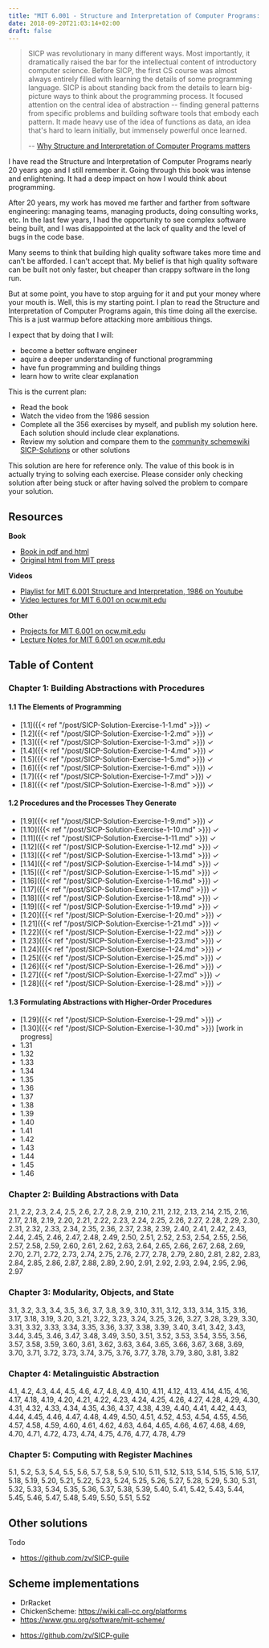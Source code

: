 ```yaml
---
title: "MIT 6.001 - Structure and Interpretation of Computer Programs: Notes and solutions"
date: 2018-09-20T21:03:14+02:00
draft: false
---
```


> SICP was revolutionary in many different ways. Most importantly, it dramatically raised the bar for the intellectual content of introductory computer science. Before SICP, the first CS course was almost always entirely filled with learning the details of some programming language. SICP is about standing back from the details to learn big-picture ways to think about the programming process. It focused attention on the central idea of abstraction -- finding general patterns from specific problems and building software tools that embody each pattern. It made heavy use of the idea of functions as data, an idea that's hard to learn initially, but immensely powerful once learned.
>
> -- [Why Structure and Interpretation of Computer Programs matters](http://people.eecs.berkeley.edu/~bh/sicp.html)

I have read the Structure and Interpretation of Computer Programs nearly 20 years ago and I still remember it. Going through this book was intense and enlightening. It had a deep impact on how I would think about programming.

After 20 years, my work has moved me farther and farther from software engineering: managing teams, managing products, doing consulting works, etc. In the last few years, I had the opportunity to see complex software being built, and I was disappointed at the lack of quality and the level of bugs in the code base.

Many seems to think that building high quality software takes more time and can't be afforded. I can't accept that. My belief is that high quality software can be built not only faster, but cheaper than crappy software in the long run.

But at some point, you have to stop arguing for it and put your money where your mouth is. Well, this is my starting point. I plan to read the Structure and Interpretation of Computer Programs again, this time doing all the exercise. This is a just warmup before attacking more ambitious things.

I expect that by doing that I will:

- become a better software engineer
- aquire a deeper understanding of functional programming
- have fun programming and building things
- learn how to write clear explanation

This is the current plan:

- Read the book
- Watch the video from the 1986 session
- Complete all the 356 exercises by myself, and publish my solution here. Each solution should include clear explanations.
- Review my solution and compare them to the [community schemewiki SICP-Solutions](http://community.schemewiki.org/?SICP-Solutions) or other solutions

This solution are here for reference only. The value of this book is in actually trying to solving each exercise. Please consider only checking solution after being stuck or after having solved the problem to compare your solution.

## Resources

**Book**

- [Book in pdf and html](https://sicpebook.wordpress.com/)
- [Original html from MIT press ](http://mitpress.mit.edu/sites/default/files/sicp/index.html)

**Videos**

- [Playlist for MIT 6.001 Structure and Interpretation, 1986 on Youtube](https://www.youtube.com/playlist?list=PLE18841CABEA24090)
- [Video lectures for MIT 6.001 on ocw.mit.edu](https://ocw.mit.edu/courses/electrical-engineering-and-computer-science/6-001-structure-and-interpretation-of-computer-programs-spring-2005/video-lectures/)

**Other**

- [Projects for MIT 6.001 on ocw.mit.edu](https://ocw.mit.edu/courses/electrical-engineering-and-computer-science/6-001-structure-and-interpretation-of-computer-programs-spring-2005/projects/)
- [Lecture Notes for MIT 6.001 on ocw.mit.edu](https://ocw.mit.edu/courses/electrical-engineering-and-computer-science/6-001-structure-and-interpretation-of-computer-programs-spring-2005/lecture-notes/)

## Table of Content

### Chapter 1: Building Abstractions with Procedures

#### 1.1 The Elements of Programming

- [1.1]({{< ref "/post/SICP-Solution-Exercise-1-1.md" >}}) ✓
- [1.2]({{< ref "/post/SICP-Solution-Exercise-1-2.md" >}}) ✓
- [1.3]({{< ref "/post/SICP-Solution-Exercise-1-3.md" >}}) ✓
- [1.4]({{< ref "/post/SICP-Solution-Exercise-1-4.md" >}}) ✓
- [1.5]({{< ref "/post/SICP-Solution-Exercise-1-5.md" >}}) ✓
- [1.6]({{< ref "/post/SICP-Solution-Exercise-1-6.md" >}}) ✓
- [1.7]({{< ref "/post/SICP-Solution-Exercise-1-7.md" >}}) ✓
- [1.8]({{< ref "/post/SICP-Solution-Exercise-1-8.md" >}}) ✓

#### 1.2 Procedures and the Processes They Generate

- [1.9]({{< ref "/post/SICP-Solution-Exercise-1-9.md" >}}) ✓
- [1.10]({{< ref "/post/SICP-Solution-Exercise-1-10.md" >}}) ✓
- [1.11]({{< ref "/post/SICP-Solution-Exercise-1-11.md" >}}) ✓
- [1.12]({{< ref "/post/SICP-Solution-Exercise-1-12.md" >}}) ✓
- [1.13]({{< ref "/post/SICP-Solution-Exercise-1-13.md" >}}) ✓
- [1.14]({{< ref "/post/SICP-Solution-Exercise-1-14.md" >}}) ✓
- [1.15]({{< ref "/post/SICP-Solution-Exercise-1-15.md" >}}) ✓
- [1.16]({{< ref "/post/SICP-Solution-Exercise-1-16.md" >}}) ✓
- [1.17]({{< ref "/post/SICP-Solution-Exercise-1-17.md" >}}) ✓
- [1.18]({{< ref "/post/SICP-Solution-Exercise-1-18.md" >}}) ✓
- [1.19]({{< ref "/post/SICP-Solution-Exercise-1-19.md" >}}) ✓
- [1.20]({{< ref "/post/SICP-Solution-Exercise-1-20.md" >}}) ✓
- [1.21]({{< ref "/post/SICP-Solution-Exercise-1-21.md" >}}) ✓
- [1.22]({{< ref "/post/SICP-Solution-Exercise-1-22.md" >}}) ✓
- [1.23]({{< ref "/post/SICP-Solution-Exercise-1-23.md" >}}) ✓
- [1.24]({{< ref "/post/SICP-Solution-Exercise-1-24.md" >}}) ✓
- [1.25]({{< ref "/post/SICP-Solution-Exercise-1-25.md" >}}) ✓
- [1.26]({{< ref "/post/SICP-Solution-Exercise-1-26.md" >}}) ✓
- [1.27]({{< ref "/post/SICP-Solution-Exercise-1-27.md" >}}) ✓
- [1.28]({{< ref "/post/SICP-Solution-Exercise-1-28.md" >}}) ✓

#### 1.3 Formulating Abstractions with Higher-Order Procedures

- [1.29]({{< ref "/post/SICP-Solution-Exercise-1-29.md" >}}) ✓
- [1.30]({{< ref "/post/SICP-Solution-Exercise-1-30.md" >}}) [work in progress]
- 1.31
- 1.32
- 1.33
- 1.34
- 1.35
- 1.36
- 1.37
- 1.38
- 1.39
- 1.40
- 1.41
- 1.42
- 1.43
- 1.44
- 1.45
- 1.46

### Chapter 2: Building Abstractions with Data

2.1, 2.2, 2.3, 2.4, 2.5, 2.6, 2.7, 2.8, 2.9, 2.10, 2.11, 2.12, 2.13, 2.14, 2.15, 2.16, 2.17, 2.18, 2.19, 2.20, 2.21, 2.22, 2.23, 2.24, 2.25, 2.26, 2.27, 2.28, 2.29, 2.30, 2.31, 2.32, 2.33, 2.34, 2.35, 2.36, 2.37, 2.38, 2.39, 2.40, 2.41, 2.42, 2.43, 2.44, 2.45, 2.46, 2.47, 2.48, 2.49, 2.50, 2.51, 2.52, 2.53, 2.54, 2.55, 2.56, 2.57, 2.58, 2.59, 2.60, 2.61, 2.62, 2.63, 2.64, 2.65, 2.66, 2.67, 2.68, 2.69, 2.70, 2.71, 2.72, 2.73, 2.74, 2.75, 2.76, 2.77, 2.78, 2.79, 2.80, 2.81, 2.82, 2.83, 2.84, 2.85, 2.86, 2.87, 2.88, 2.89, 2.90, 2.91, 2.92, 2.93, 2.94, 2.95, 2.96, 2.97

### Chapter 3: Modularity, Objects, and State

3.1, 3.2, 3.3, 3.4, 3.5, 3.6, 3.7, 3.8, 3.9, 3.10, 3.11, 3.12, 3.13, 3.14, 3.15, 3.16, 3.17, 3.18, 3.19, 3.20, 3.21, 3.22, 3.23, 3.24, 3.25, 3.26, 3.27, 3.28, 3.29, 3.30, 3.31, 3.32, 3.33, 3.34, 3.35, 3.36, 3.37, 3.38, 3.39, 3.40, 3.41, 3.42, 3.43, 3.44, 3.45, 3.46, 3.47, 3.48, 3.49, 3.50, 3.51, 3.52, 3.53, 3.54, 3.55, 3.56, 3.57, 3.58, 3.59, 3.60, 3.61, 3.62, 3.63, 3.64, 3.65, 3.66, 3.67, 3.68, 3.69, 3.70, 3.71, 3.72, 3.73, 3.74, 3.75, 3.76, 3.77, 3.78, 3.79, 3.80, 3.81, 3.82

### Chapter 4: Metalinguistic Abstraction

4.1, 4.2, 4.3, 4.4, 4.5, 4.6, 4.7, 4.8, 4.9, 4.10, 4.11, 4.12, 4.13, 4.14, 4.15, 4.16, 4.17, 4.18, 4.19, 4.20, 4.21, 4.22, 4.23, 4.24, 4.25, 4.26, 4.27, 4.28, 4.29, 4.30, 4.31, 4.32, 4.33, 4.34, 4.35, 4.36, 4.37, 4.38, 4.39, 4.40, 4.41, 4.42, 4.43, 4.44, 4.45, 4.46, 4.47, 4.48, 4.49, 4.50, 4.51, 4.52, 4.53, 4.54, 4.55, 4.56, 4.57, 4.58, 4.59, 4.60, 4.61, 4.62, 4.63, 4.64, 4.65, 4.66, 4.67, 4.68, 4.69, 4.70, 4.71, 4.72, 4.73, 4.74, 4.75, 4.76, 4.77, 4.78, 4.79

### Chapter 5: Computing with Register Machines

5.1, 5.2, 5.3, 5.4, 5.5, 5.6, 5.7, 5.8, 5.9, 5.10, 5.11, 5.12, 5.13, 5.14, 5.15, 5.16, 5.17, 5.18, 5.19, 5.20, 5.21, 5.22, 5.23, 5.24, 5.25, 5.26, 5.27, 5.28, 5.29, 5.30, 5.31, 5.32, 5.33, 5.34, 5.35, 5.36, 5.37, 5.38, 5.39, 5.40, 5.41, 5.42, 5.43, 5.44, 5.45, 5.46, 5.47, 5.48, 5.49, 5.50, 5.51, 5.52

## Other solutions

Todo

- https://github.com/zv/SICP-guile

## Scheme implementations

- DrRacket
- ChickenScheme: https://wiki.call-cc.org/platforms
- https://www.gnu.org/software/mit-scheme/

* https://github.com/zv/SICP-guile
